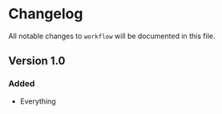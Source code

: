 # Changelog

All notable changes to `workflow` will be documented in this file.

## Version 1.0

### Added
- Everything
